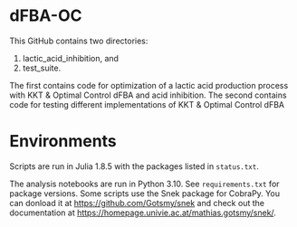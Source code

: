 # dFBA-OC

This GitHub contains two directories:
1. lactic_acid_inhibition, and 
2. test_suite.

The first contains code for optimization of a lactic acid production process with KKT & Optimal Control dFBA and acid inhibition.
The second contains code for testing different implementations of KKT & Optimal Control dFBA

# Environments

Scripts are run in Julia 1.8.5 with the packages listed in ```status.txt```.

The analysis notebooks are run in Python 3.10. See ```requirements.txt``` for package versions.
Some scripts use the Snek package for CobraPy. You can donload it at https://github.com/Gotsmy/snek and check out the documentation at https://homepage.univie.ac.at/mathias.gotsmy/snek/. 
